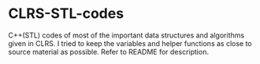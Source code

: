 # CLRS-STL-codes
C++(STL) codes of most of the important data structures and algorithms given in CLRS. I tried to keep the variables and helper functions as close to source material as possible. Refer to README for description.
